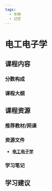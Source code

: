 ```yaml
---
tags:
  - 车辆
  - 过控
---
```


# 电工电子学

## 课程内容

### 分数构成

### 课程大纲



## 课程资源

### 推荐教材/网课

### 资源文件

- [**电工电子学**](https://pan.baidu.com/s/1PdFssksrGR2bbDNC372yxw?pwd=tqdu)

### 学习笔记

## 学习建议



